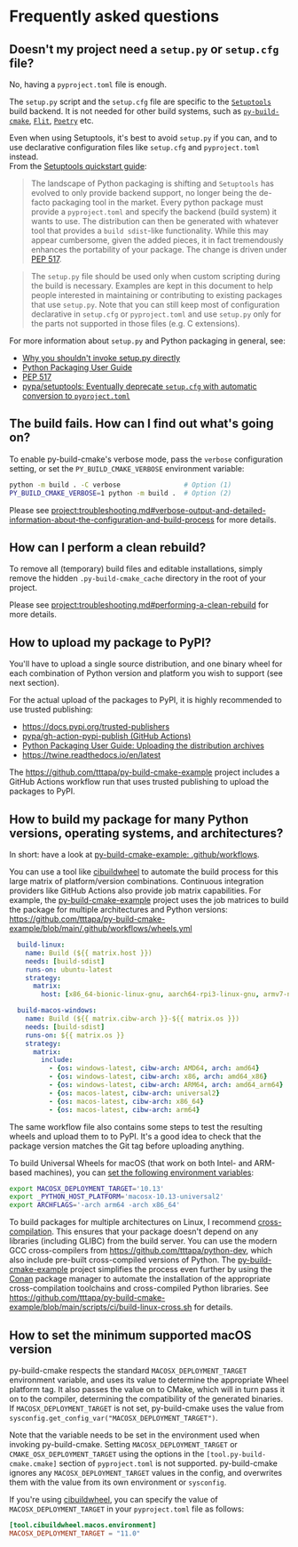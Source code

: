 # Frequently asked questions

## Doesn't my project need a `setup.py` or `setup.cfg` file?

No, having a `pyproject.toml` file is enough.

The `setup.py` script and the `setup.cfg` file are specific to the
[`Setuptools`](https://setuptools.pypa.io/)
build backend. It is not needed for other build systems, such as
[`py-build-cmake`](https://github.com/tttapa/py-build-cmake),
[`Flit`](https://flit.pypa.io/en/latest/), [`Poetry`](https://python-poetry.org/)
etc.

Even when using Setuptools, it's best to avoid `setup.py` if you can, and to use
declarative configuration files like `setup.cfg` and `pyproject.toml` instead.  
From the [Setuptools quickstart guide](https://setuptools.pypa.io/en/latest/userguide/quickstart.html):

> The landscape of Python packaging is shifting and `Setuptools` has evolved to
> only provide backend support, no longer being the de-facto packaging tool in
> the market. Every python package must provide a `pyproject.toml` and specify
> the backend (build system) it wants to use. The distribution can then be
> generated with whatever tool that provides a `build sdist`-like functionality.
> While this may appear cumbersome, given the added pieces, it in fact
> tremendously enhances the portability of your package. The change is driven
> under [PEP 517](https://peps.python.org/pep-0517/#build-requirements).

> The `setup.py` file should be used only when custom scripting during the build
> is necessary. Examples are kept in this document to help people interested in
> maintaining or contributing to existing packages that use `setup.py`.
> Note that you can still keep most of configuration declarative in `setup.cfg`
> or `pyproject.toml` and use `setup.py` only for the parts not supported in
> those files (e.g. C extensions).

For more information about `setup.py` and Python packaging in general, see:
 - [Why you shouldn't invoke setup.py directly](https://blog.ganssle.io/articles/2021/10/setup-py-deprecated.html)
 - [Python Packaging User Guide](https://packaging.python.org/en/latest/)
 - [PEP 517](https://peps.python.org/pep-0517)
 - [pypa/setuptools: Eventually deprecate `setup.cfg` with automatic conversion to `pyproject.toml`](https://github.com/pypa/setuptools/issues/3214)

## The build fails. How can I find out what's going on?

To enable py-build-cmake's verbose mode, pass the `verbose` configuration setting,
or set the `PY_BUILD_CMAKE_VERBOSE` environment variable:
```sh
python -m build . -C verbose                # Option (1)
PY_BUILD_CMAKE_VERBOSE=1 python -m build .  # Option (2)
```

Please see <project:troubleshooting.md#verbose-output-and-detailed-information-about-the-configuration-and-build-process> for more details.

## How can I perform a clean rebuild?

To remove all (temporary) build files and editable installations, simply remove
the hidden `.py-build-cmake_cache` directory in the root of your project.

Please see <project:troubleshooting.md#performing-a-clean-rebuild> for more details.

## How to upload my package to PyPI?

You'll have to upload a single source distribution, and one binary wheel for
each combination of Python version and platform you wish to support
(see next section).

For the actual upload of the packages to PyPI, it is highly recommended to use
trusted publishing:

- <https://docs.pypi.org/trusted-publishers>
- [pypa/gh-action-pypi-publish (GitHub Actions)](https://github.com/pypa/gh-action-pypi-publish)
- [Python Packaging User Guide: Uploading the distribution archives](https://packaging.python.org/en/latest/tutorials/packaging-projects/#uploading-the-distribution-archives)
- <https://twine.readthedocs.io/en/latest>

The <https://github.com/tttapa/py-build-cmake-example> project includes a GitHub
Actions workflow run that uses trusted publishing to upload the packages to PyPI.

## How to build my package for many Python versions, operating systems, and architectures?

In short: have a look at [py-build-cmake-example: .github/workflows](https://github.com/tttapa/py-build-cmake-example/tree/main/.github/workflows).

You can use a tool like [cibuildwheel](https://github.com/pypa/cibuildwheel) to
automate the build process for this large matrix of platform/version
combinations. Continuous integration providers like GitHub Actions also provide
job matrix capabilities. For example, the [py-build-cmake-example](https://github.com/tttapa/py-build-cmake-example)
project uses the job matrices to build the package for multiple
architectures and Python versions: <https://github.com/tttapa/py-build-cmake-example/blob/main/.github/workflows/wheels.yml>

```yaml
  build-linux:
    name: Build (${{ matrix.host }})
    needs: [build-sdist]
    runs-on: ubuntu-latest
    strategy:
      matrix:
        host: [x86_64-bionic-linux-gnu, aarch64-rpi3-linux-gnu, armv7-neon-linux-gnueabihf, armv6-rpi-linux-gnueabihf]
```
```yaml
  build-macos-windows:
    name: Build (${{ matrix.cibw-arch }}-${{ matrix.os }})
    needs: [build-sdist]
    runs-on: ${{ matrix.os }}
    strategy:
      matrix:
        include:
          - {os: windows-latest, cibw-arch: AMD64, arch: amd64}
          - {os: windows-latest, cibw-arch: x86, arch: amd64_x86}
          - {os: windows-latest, cibw-arch: ARM64, arch: amd64_arm64}
          - {os: macos-latest, cibw-arch: universal2}
          - {os: macos-latest, cibw-arch: x86_64}
          - {os: macos-latest, cibw-arch: arm64}
```

The same workflow file also contains some steps to test the resulting wheels and
upload them to to PyPI. It's a good idea to check that the package version
matches the Git tag before uploading anything.

To build Universal Wheels for macOS (that work on both Intel- and ARM-based
machines), you can [set the following environment variables](https://github.com/pypa/cibuildwheel/blob/d018570bc4bdc792a1c7ba1e720d118686fa145b/cibuildwheel/macos.py#L250-L252):

```sh
export MACOSX_DEPLOYMENT_TARGET='10.13'
export _PYTHON_HOST_PLATFORM='macosx-10.13-universal2'
export ARCHFLAGS='-arch arm64 -arch x86_64'
```

To build packages for multiple architectures on Linux, I recommend [cross-compilation](project:./cross-compilation.md).
This ensures that your package doesn't depend on any libraries (including GLIBC)
from the build server. You can use the modern GCC cross-compilers from
<https://github.com/tttapa/python-dev>, which also include pre-built
cross-compiled versions of Python.
The [py-build-cmake-example](https://github.com/tttapa/py-build-cmake-example) project
simplifies the process even further by using the [Conan](https://conan.io) package manager
to automate the installation of the appropriate cross-compilation toolchains and
cross-compiled Python libraries. See <https://github.com/tttapa/py-build-cmake-example/blob/main/scripts/ci/build-linux-cross.sh> for details.

## How to set the minimum supported macOS version

py-build-cmake respects the standard `MACOSX_DEPLOYMENT_TARGET` environment
variable, and uses its value to determine the appropriate Wheel platform tag.
It also passes the value on to CMake, which will in turn pass it on to the
compiler, determining the compatibility of the generated binaries. If
`MACOSX_DEPLOYMENT_TARGET` is not set, py-build-cmake uses the value from
`sysconfig.get_config_var("MACOSX_DEPLOYMENT_TARGET")`.

Note that the variable needs to be set in the environment used when invoking
py-build-cmake. Setting `MACOSX_DEPLOYMENT_TARGET` or `CMAKE_OSX_DEPLOYMENT_TARGET`
using the options in the `[tool.py-build-cmake.cmake]` section of `pyproject.toml`
is not supported. py-build-cmake ignores any `MACOSX_DEPLOYMENT_TARGET`
values in the config, and overwrites them with the value from its own
environment or `sysconfig`.

If you're using [cibuildwheel](https://github.com/pypa/cibuildwheel), you can
specify the value of `MACOSX_DEPLOYMENT_TARGET` in your `pyproject.toml` file
as follows:

```toml
[tool.cibuildwheel.macos.environment]
MACOSX_DEPLOYMENT_TARGET = "11.0"
```
